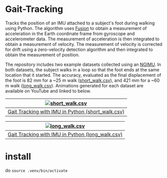 # Gait-Tracking

Tracks the position of an IMU attached to a subject's foot during walking using Python.  The algorithm uses [Fusion](https://github.com/xioTechnologies/Fusion) to obtain a measurement of acceleration in the Earth coordinate frame from gyroscope and accelerometer data.  The measurement of acceleration is then integrated to obtain a measurement of velocity.  The measurement of velocity is corrected for drift using a zero-velocity detection algorithm and then integrated to obtain the measurement of position.

The repository includes two example datasets collected using an [NGIMU](https://x-io.co.uk/ngimu/).  In both datasets, the subject walks in a loop so that the foot ends at the same location that it started.  The accuracy, evaluated as the final displacement of the foot is 82 mm for a ~25 m walk ([short_walk.csv](https://github.com/xioTechnologies/Gait-Tracking/blob/main/short_walk.csv)), and 421 mm for a ~60 m walk ([long_walk.csv](https://github.com/xioTechnologies/Gait-Tracking/blob/main/long_walk.csv)).  Animations generated for each dataset are available on YouTube and linked to below.

| [![short_walk.csv](https://img.youtube.com/vi/YqbAVyVx4U8/0.jpg)](https://www.youtube.com/watch?v=YqbAVyVx4U8) |
|:--:|
| [Gait Tracking with IMU in Python (short_walk.csv)](https://www.youtube.com/watch?v=YqbAVyVx4U8) |

| [![long_walk.csv](https://img.youtube.com/vi/uN8byOdwXzA/0.jpg)](https://www.youtube.com/watch?v=uN8byOdwXzA) |
|:--:|
| [Gait Tracking with IMU in Python (long_walk.csv)](https://www.youtube.com/watch?v=uN8byOdwXzA) |



# install
do `source .venv/bin/activate`